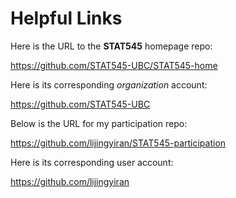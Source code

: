 # Helpful Links

Here is the URL to the **STAT545** homepage repo:

https://github.com/STAT545-UBC/STAT545-home

Here is its corresponding _organization_ account:

https://github.com/STAT545-UBC

Below is the URL for my participation repo:

https://github.com/lijingyiran/STAT545-participation

Here is its corresponding user account:

https://github.com/lijingyiran
